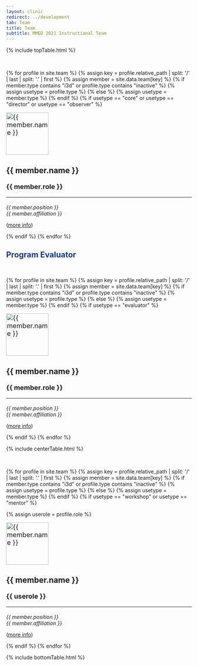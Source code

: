 ```yaml
---
layout: clinic
redirect: ../development
tab: Team
title: Team
subtitle: MMED 2021 Instructional Team
---
```


{% include topTable.html %}

<br>

{% for profile in site.team %}
{% assign key = profile.relative_path | split: '/' | last | split: '.' | first %}
{% assign member = site.data.team[key] %}
{% if member.type contains "i3d" or profile.type contains "inactive" %}
  {% assign usetype = profile.type %}
{% else %}
  {% assign usetype = member.type %}
{% endif %}
{% if usetype == "core" or usetype == "director" or usetype == "observer" %}
  <div class="team-member media" style="font-size:18px">
    <img src="{{site.url}}{{site.path}}/assets/img/{{member.img}}" class="media-object img-circle pull-left" alt="{{ member.name }}" height="115" />
    <div class="media-body">
      <h3 class="media-heading team-name">{{ member.name }}</h3>
      <strong>{{ member.role }}</strong>
      <hr class="pull-left">
      <div class="clearfix"></div>
      <p style="font-size:14px"> <em>{{ member.position }}<br>{{ member.affiliation }}</em></p>
      <p style="font-size:14px">(<a href="{{ key }}">more info</a>)</p>
  </div><!-- media-body -->
</div><!-- team-member media -->
  {% endif %}
{% endfor %}

<h2 style="color: #15378a">Program Evaluator</h2>
<br>

{% for profile in site.team %}
{% assign key = profile.relative_path | split: '/' | last | split: '.' | first %}
{% assign member = site.data.team[key] %}
{% if member.type contains "i3d" or profile.type contains "inactive" %}
  {% assign usetype = profile.type %}
{% else %}
  {% assign usetype = member.type %}
{% endif %}
{% if usetype == "evaluator" %}
  <div class="team-member media" style="font-size:18px">
    <img src="{{site.url}}{{site.path}}/assets/img/{{member.img}}" class="media-object img-circle pull-left" alt="{{ member.name }}" height="115" />
    <div class="media-body">
      <h3 class="media-heading team-name">{{ member.name }}</h3>
      <strong>{{ member.role }}</strong>
      <hr class="pull-left">
      <div class="clearfix"></div>
      <p style="font-size:14px"> <em>{{ member.position }}<br>{{ member.affiliation }}</em></p>
      <p style="font-size:14px">(<a href="{{ key }}">more info</a>)</p>
  </div><!-- media-body -->
</div><!-- team-member media -->
  {% endif %}
{% endfor %}

{% include centerTable.html %}

<br>

{% for profile in site.team %}
{% assign key = profile.relative_path | split: '/' | last | split: '.' | first %}
{% assign member = site.data.team[key] %}
{% if member.type contains "i3d" or profile.type contains "inactive" %}
  {% assign usetype = profile.type %}
{% else %}
  {% assign usetype = member.type %}
{% endif %}
{% if usetype == "workshop" or usetype == "mentor" %}
<!-- Reset role for Workshop Faculty and Mentors. -->
{% assign userole = profile.role %}
  <div class="team-member media" style="font-size:18px">
    <img src="{{site.url}}{{site.path}}/assets/img/{{member.img}}" class="media-object img-circle pull-left" alt="{{ member.name }}" height="115" />
    <div class="media-body">
      <h3 class="media-heading team-name">{{ member.name }}</h3>
      <strong>{{ userole }}</strong>
      <hr class="pull-left">
      <div class="clearfix"></div>
      <p style="font-size:14px"> <em>{{ member.position }}<br>{{ member.affiliation }}</em></p>
      <p style="font-size:14px">(<a href="{{ key }}">more info</a>)</p>
  </div><!-- media-body -->
</div><!-- team-member media -->
  {% endif %}
{% endfor %}

{% include bottomTable.html %}
